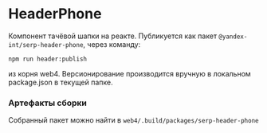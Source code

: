 # HeaderPhone
Компонент тачёвой шапки на реакте.
Публикуется как пакет `@yandex-int/serp-header-phone`, через команду:
```
npm run header:publish
```
из корня web4. Версионирование производится вручную в локальном package.json в текущей папке.

### Артефакты сборки
Собранный пакет можно найти в `web4/.build/packages/serp-header-phone`
